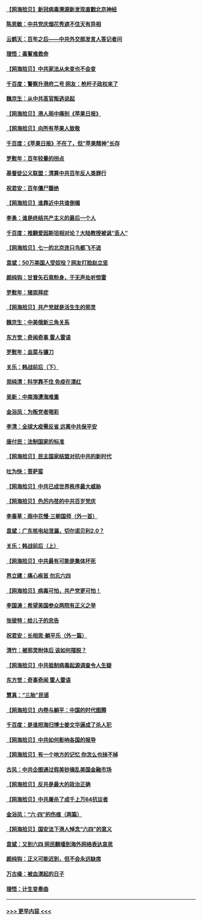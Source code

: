 #### [【网海拾贝】新冠病毒溯源新发现直戳北京神经](../pages/nsc993/n13052425.md?t=06281952) 
#### [陈思敏：中共党庆烟花秀遮不住天有异相](../pages/nsc993/n13052020.md?t=06281952) 
#### [云鹤天：百年之后——中共外交部发言人答记者问](../pages/nsc993/n13051604.md?t=06281952) 
#### [理悟：毒誓难救命](../pages/nsc993/n13051601.md?t=06281952) 
#### [【网海拾贝】中共家法从未变也不会变](../pages/nsc993/n13050366.md?t=06281952) 
#### [千百度：警察升港府二号 网友：枪杆子政权来了](../pages/nsc993/n13050261.md?t=06281952) 
#### [魏京生：从中共高官叛逃说起](../pages/nsc993/n13048997.md?t=06281952) 
#### [【网海拾贝】港人雨中痛别《苹果日报》](../pages/nsc993/n13048941.md?t=06281952) 
#### [【网海拾贝】向所有苹果人致敬](../pages/nsc993/n13046795.md?t=06281952) 
#### [千百度：《苹果日报》不在了，但“苹果精神”长存](../pages/nsc993/n13046703.md?t=06281952) 
#### [罗慰年：百年较量的拐点](../pages/nsc993/n13046542.md?t=06281952) 
#### [基督徒公义联盟：清算中共百年反人类罪行](../pages/nsc993/n13046499.md?t=06281952) 
#### [祝君安：百年僵尸罄绝](../pages/nsc993/n13045595.md?t=06281952) 
#### [【网海拾贝】谁靠近中共谁倒楣](../pages/nsc993/n13044667.md?t=06281952) 
#### [李勇：谁是终结共产主义的最后一个人](../pages/nsc993/n13044397.md?t=06281952) 
#### [千百度：推翻爱因斯坦相对论？大陆教授被讽“丢人”](../pages/nsc993/n13043908.md?t=06281952) 
#### [【网海拾贝】七一的北京连只鸟都飞不进](../pages/nsc993/n13041377.md?t=06281952) 
#### [袁斌：50万美国人受奴役？网友打脸赵立坚](../pages/nsc993/n13041330.md?t=06281952) 
#### [颜纯钩：甘冒矢石竟粉身，于无声处听惊雷](../pages/nsc993/n13041140.md?t=06281952) 
#### [罗慰年：猪崇拜症](../pages/nsc993/n13041071.md?t=06281952) 
#### [【网海拾贝】共产党就是活生生的邪灵](../pages/nsc993/n13036627.md?t=06281952) 
#### [魏京生：中美俄新三角关系](../pages/nsc993/n13035986.md?t=06281952) 
#### [东方觉：奇闻奇事 雷人雷语](../pages/nsc993/n13035878.md?t=06281952) 
#### [罗慰年：韭菜与镰刀](../pages/nsc993/n13034374.md?t=06281952) 
#### [关乐：韩战前后（下）](../pages/nsc993/n13034113.md?t=06281952) 
#### [郑纯清：科学靠不住 免疫在漂红](../pages/nsc993/n13034093.md?t=06281952) 
#### [吴新：中南海遭海难重](../pages/nsc993/n13034084.md?t=06281952) 
#### [金浴凤：为叛党者喝彩](../pages/nsc993/n13034058.md?t=06281952) 
#### [李清：全球大疫需反省 远离中共保平安](../pages/nsc993/n13033784.md?t=06281952) 
#### [唐付民：法制国家的标准](../pages/nsc993/n13032944.md?t=06281952) 
#### [【网海拾贝】民主国家结盟对抗中共的新时代](../pages/nsc993/n13031717.md?t=06281952) 
#### [吐为快：菩萨蛮](../pages/nsc993/n13030033.md?t=06281952) 
#### [【网海拾贝】中共已成世界秩序最大威胁](../pages/nsc993/n13028138.md?t=06281952) 
#### [【网海拾贝】色厉内荏的中共百岁党庆](../pages/nsc993/n13025582.md?t=06281952) 
#### [李春草：雨中花慢‧三朝国师（外一首）](../pages/nsc993/n13025567.md?t=06281952) 
#### [袁斌：广东核电站泄漏，切尔诺贝利2.0？](../pages/nsc993/n13025475.md?t=06281952) 
#### [关乐：韩战前后（上）](../pages/nsc993/n13025387.md?t=06281952) 
#### [【网海拾贝】中共最有可能是集体坏死](../pages/nsc993/n13023101.md?t=06281952) 
#### [界立建：痛心疾首 勿忘六四](../pages/nsc993/n13022339.md?t=06281952) 
#### [【网海拾贝】病毒可怕，共产党更可怕！](../pages/nsc993/n13020728.md?t=06281952) 
#### [李国涛：希望美国参众两院有正义之举](../pages/nsc993/n13020674.md?t=06281952) 
#### [张彼特：给儿子的忠告](../pages/nsc993/n13018934.md?t=06281952) 
#### [祝君安：长相思‧躺平乐（外一篇）](../pages/nsc993/n13018923.md?t=06281952) 
#### [清竹：被邪灵附体后 该如何摆脱？](../pages/nsc993/n13018877.md?t=06281952) 
#### [【网海拾贝】中共抵制病毒起源调查令人生疑](../pages/nsc993/n13017785.md?t=06281952) 
#### [东方觉：奇事奇闻 雷人雷语](../pages/nsc993/n13017577.md?t=06281952) 
#### [慧真：“三胎”民谣](../pages/nsc993/n13017394.md?t=06281952) 
#### [【网海拾贝】内卷与躺平：中国的时代图腾](../pages/nsc993/n13016128.md?t=06281952) 
#### [千百度：是谁把海归博士姜文华逼成了杀人犯](../pages/nsc993/n13015218.md?t=06281952) 
#### [【网海拾贝】中共如何影响各国的报导](../pages/nsc993/n13012599.md?t=06281952) 
#### [【网海拾贝】有一个地方的记忆 你怎么也抹不掉](../pages/nsc993/n13009802.md?t=06281952) 
#### [古风：中共企图通过假美钞搞乱美国金融市场](../pages/nsc993/n13009626.md?t=06281952) 
#### [【网海拾贝】反共是最大的政治正确](../pages/nsc993/n13007051.md?t=06281952) 
#### [【网海拾贝】中共屠杀了成千上万64抗议者](../pages/nsc993/n13002713.md?t=06281952) 
#### [金浴凤：“六·四”的伤痕（两篇）](../pages/nsc993/n13001719.md?t=06281952) 
#### [【网海拾贝】国安法下港人悼念“六四”的意义](../pages/nsc993/n13001039.md?t=06281952) 
#### [袁斌：又到六四 网民翻墙到海外网络表达哀思](../pages/nsc993/n13000995.md?t=06281952) 
#### [颜纯钩：正义可能迟到，但不会永远缺席](../pages/nsc993/n13000920.md?t=06281952) 
#### [万古缘：被血漂起的日子](../pages/nsc993/n13000914.md?t=06281952) 
#### [理悟：计生变奏曲](../pages/nsc993/n13000414.md?t=06281952) 

----
#### [ >>> 更早内容 <<< ](../indexes/nsc993-earlier.md)
